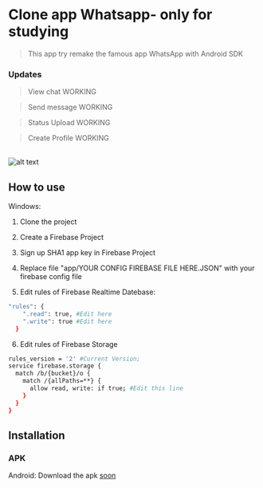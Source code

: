 # Clone app Whatsapp- only for studying
> This app try remake the famous app WhatsApp with Android SDK



### Updates
> View chat WORKING

> Send message WORKING

> Status Upload WORKING

> Create Profile WORKING
<br>


<img src="https://user-images.githubusercontent.com/59422918/78160904-08468600-741b-11ea-90ee-529e29d96b4c.png" alt="alt text" >


## How to use

Windows:

1. Clone the project

2. Create a Firebase Project

3. Sign up SHA1 app key in Firebase Project

4. Replace file "app/YOUR CONFIG FIREBASE FILE HERE.JSON" with your firebase config file

5. Edit rules of Firebase Realtime Datebase:
```bash
"rules": {
    ".read": true, #Edit here
    ".write": true #Edit here
  }
```
6. Edit rules of Firebase Storage
```bash
rules_version = '2' #Current Version;
service firebase.storage {
  match /b/{bucket}/o {
    match /{allPaths=**} {
      allow read, write: if true; #Edit this line
    }
  }
}

```
## Installation 

### APK
Android:
Download the apk [soon](https://github.com/0.apk)


